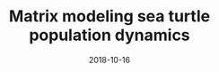 ---
title: "Matrix modeling sea turtle population dynamics"
collection: posts
type: "posts"
permalink: /posts/matmodel.md
venue: ""
date: 2018-10-16
location: "Porec, Croatia"
---